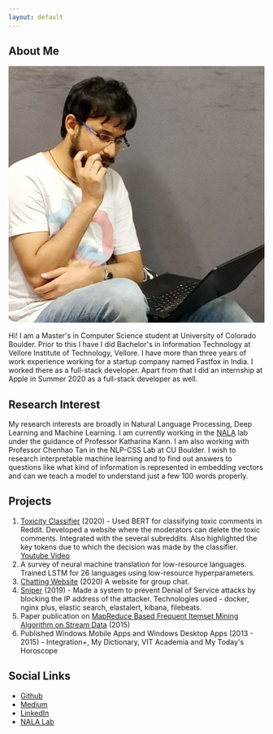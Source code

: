 ```yaml
---
layout: default
---
```


## About Me

<img class="profile-picture" src="rajat.jpeg">

Hi! I am a Master's in Computer Science student at University of Colorado Boulder. Prior to this I have I did Bachelor's in Information Technology at Vellore Institute of Technology, Vellore. I have more than three years of work experience working for a startup company named Fastfox in India. I worked there as a full-stack developer. Apart from that I did an internship at Apple in Summer 2020 as a full-stack developer as well.

## Research Interest

My research interests are broadly in Natural Language Processing, Deep Learning and Machine Learning. I am currently working in the [NALA](https://nala-cub.github.io/) lab under the guidance of Professor Katharina Kann. I am also working with Professor Chenhao Tan in the NLP-CSS Lab at CU Boulder. I wish to research interpretable machine learning and to find out answers to questions like what kind of information is represented in embedding vectors and can we teach a model to understand just a few 100 words properly.

## Projects

1. [Toxicity Classifier](http://detoxify.machineintheloop.com) (2020) - Used BERT for classifying toxic comments in Reddit. Developed a website where the moderators can delete the toxic comments. Integrated with the several subreddits. Also highlighted the key tokens due to which the decision was made by the classifier. [Youtube Video](https://www.youtube.com/watch?v=GLFzFjl7X7o)
2. A survey of neural machine translation for low-resource languages. Trained LSTM for 26 languages using low-resource hyperparameters.
3. [Chatting Website](http://negotiation.machineintheloop.com) (2020) A website for group chat.
4. [Sniper](https://youtu.be/d72DzrDAfFM) (2019) - Made a system to prevent Denial of Service attacks by blocking the IP address of the attacker. Technologies used - docker, nginx plus, elastic search, elastalert, kibana, filebeats.
5. Paper publication on [MapReduce Based Frequent Itemset Mining Algorithm on Stream Data](https://www.researchgate.net/publication/289124517_MapReduce_Based_Frequent_Itemset_Mining_Algorithm_on_Stream_Data) (2015)
6. Published Windows Mobile Apps and Windows Desktop Apps (2013 - 2015) - Integration+, My Dictionary, VIT Academia and My Today's Horoscope

## Social Links

- [Github](https://github.com/rajatbhatnagar94)
- [Medium](https://medium.com/@rajat.bhatnagar)
- [LinkedIn](https://www.linkedin.com/in/rajat-bhatnagar94)
- [NALA Lab](https://nala-cub.github.io/)